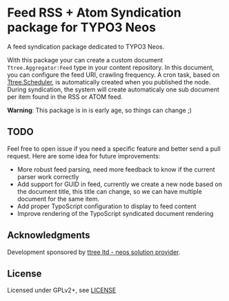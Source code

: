 Feed RSS + Atom Syndication package for TYPO3 Neos
==================================================

A feed syndication package dedicated to TYPO3 Neos. 

With this package your can create a custom document
 ``Ttree.Aggregator:Feed`` type in your content repository. In this document, you can configure the feed URI, crawling
 frequency. A cron task, based on [Ttree.Scheduler](https://github.com/ttreeagency/Scheduler), is automatically created
 when you published the node. During syndication, the system will create automaticaly one sub document per item found
 in the RSS or ATOM feed.

**Warning**: This package is in is early age, so things can change ;)
	
TODO
----

Feel free to open issue if you need a specific feature and better send a pull request. Here are some idea for future 
improvements:

* More robust feed parsing, need more feedback to know if the current parser work correctly
* Add support for GUID in feed, currently we create a new node based on the document title, this title can change, so we
can have multiple document for the same item.
* Add proper TypoScript configuration to display to feed content
* Improve rendering of the TypoScript syndicated document rendering
	
Acknowledgments
---------------

Development sponsored by [ttree ltd - neos solution provider](http://ttree.ch).

License
-------

Licensed under GPLv2+, see [LICENSE](LICENSE)